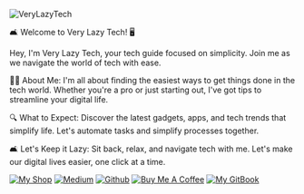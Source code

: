 ![VeryLazyTech](https://cdn.buymeacoffee.com/uploads/cover_images/2024/09/VbC5KpLZxyPSdXglKOYG9DWCV6mR1VCRqqW2Jadx.jpg)

🛋️ Welcome to Very Lazy Tech! 🖥️

Hey, I'm Very Lazy Tech, your tech guide focused on simplicity. Join me as we navigate the world of tech with ease.

👨‍💻 About Me:
I'm all about finding the easiest ways to get things done in the tech world. Whether you're a pro or just starting out, I've got tips to streamline your digital life.

🔍 What to Expect:
Discover the latest gadgets, apps, and tech trends that simplify life. Let's automate tasks and simplify processes together.

🛋️ Let's Keep it Lazy:
Sit back, relax, and navigate tech with me. Let's make our digital lives easier, one click at a time.


[![My Shop](https://img.shields.io/badge/My%20Shop-verylazytech-%23FFDD00?style=flat&logo=buy-me-a-coffee&logoColor=yellow)](https://buymeacoffee.com/verylazytech/extras)
[![Medium](https://img.shields.io/badge/Medium-%40verylazytech-%231572B6?style=flat&logo=medium&logoColor=white)](https://medium.com/@verylazytech)
[![Github](https://img.shields.io/badge/Github-verylazytech-%23181717?style=flat&logo=github&logoColor=white)](https://github.com/verylazytech)
[![Buy Me A Coffee](https://img.shields.io/badge/Buy%20Me%20A%20Coffee-verylazytech-%23FFDD00?style=flat&logo=buy-me-a-coffee&logoColor=yellow)](https://buymeacoffee.com/verylazytech)
[![My GitBook](https://img.shields.io/badge/My%20GitBook-VeryLazyTech-%23FFDD00?style=flat&logo=gitbook&logoColor=white)](https://verylazytech.gitbook.io/verylazytech)
